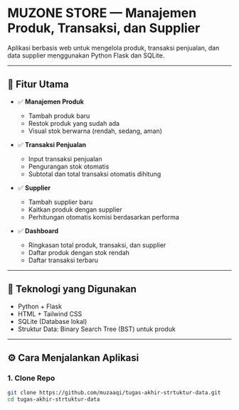 # MUZONE STORE — Manajemen Produk, Transaksi, dan Supplier

Aplikasi berbasis web untuk mengelola produk, transaksi penjualan, dan data supplier menggunakan Python Flask dan SQLite.

---

## 🚀 Fitur Utama

- ✅ **Manajemen Produk**
  - Tambah produk baru
  - Restok produk yang sudah ada
  - Visual stok berwarna (rendah, sedang, aman)

- ✅ **Transaksi Penjualan**
  - Input transaksi penjualan
  - Pengurangan stok otomatis
  - Subtotal dan total transaksi otomatis dihitung

- ✅ **Supplier**
  - Tambah supplier baru
  - Kaitkan produk dengan supplier
  - Perhitungan otomatis komisi berdasarkan performa

- ✅ **Dashboard**
  - Ringkasan total produk, transaksi, dan supplier
  - Daftar produk dengan stok rendah
  - Daftar transaksi terbaru

---

## 🧱 Teknologi yang Digunakan

- Python + Flask
- HTML + Tailwind CSS
- SQLite (Database lokal)
- Struktur Data: Binary Search Tree (BST) untuk produk

---

## ⚙️ Cara Menjalankan Aplikasi

### 1. Clone Repo

```bash
git clone https://github.com/muzaaqi/tugas-akhir-strtuktur-data.git
cd tugas-akhir-strtuktur-data
